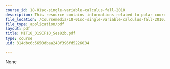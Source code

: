 ```yaml
---
course_id: 18-01sc-single-variable-calculus-fall-2010
description: This resource contains informations related to polar coordinates.
file_location: /coursemedia/18-01sc-single-variable-calculus-fall-2010/314dbc6c5650dbaa248f396fd5226034_MIT18_01SCF10_Ses82b.pdf
file_type: application/pdf
layout: pdf
title: MIT18_01SCF10_Ses82b.pdf
type: course
uid: 314dbc6c5650dbaa248f396fd5226034

---
```

None